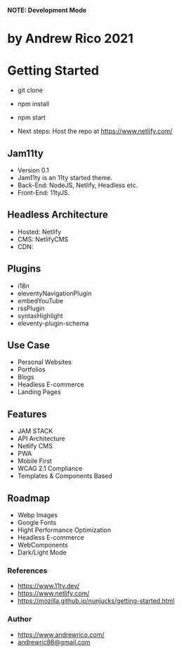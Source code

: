 
 **NOTE: Development Mode**

# by Andrew Rico 2021


# Getting Started
 - git clone
 - npm install
 - npm start

 - Next steps: Host the repo at https://www.netlify.com/


## Jam11ty
- Version 0.1
- Jam11ty is an 11ty started theme.
- Back-End: NodeJS, Netlify, Headless etc.
- Front-End: 11tyJS.

## Headless Architecture
 - Hosted: Netlify
 - CMS: NetlifyCMS
 - CDN: 

## Plugins
 - i18n
 - eleventyNavigationPlugin
 - embedYouTube
 - rssPlugin
 - syntaxHighlight
 - eleventy-plugin-schema


## Use Case 
- Personal Websites
- Portfolios
- Blogs
- Headless E-commerce
- Landing Pages


## Features
- JAM STACK 
- API Architecture
- Netlify CMS
- PWA
- Mobile First
- WCAG 2.1 Compliance
- Templates & Components Based


## Roadmap
- Webp Images
- Google Fonts
- Hight Performance Optimization
- Headless E-commerce
- WebComponents
- Dark/Light Mode


### References
 - https://www.11ty.dev/
 - https://www.netlify.com/
 - https://mozilla.github.io/nunjucks/getting-started.html


### Author
 - https://www.andrewrico.com/
 - andrewric86@gmail.com

 